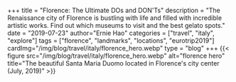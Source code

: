 +++
title = "Florence: The Ultimate DOs and DON'Ts"
description = "The Renaissance city of Florence is bustling with life and filled with incredible artistic works. Find out which museums to visit and the best gelato spots."
date = "2019-07-23"
author="Ernie Hao"
categories = ["travel", "italy", "explore"]
tags = ["florence", "landmarks", "locations", "eurotrip2019"]
cardImg="/img/blog/travel/italy/florence_hero.webp"
type = "blog"
+++
{{< figure src="/img/blog/travel/italy/florence_hero.webp" alt="florence hero" title="The beautiful Santa Maria Duomo located in Florence's city center (July, 2019)" >}}